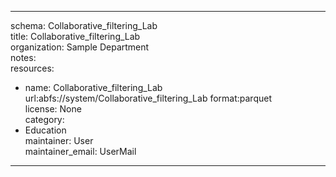 


---  
schema: Collaborative_filtering_Lab  
title: Collaborative_filtering_Lab  
organization: Sample Department  
notes:   
resources:  
- name: Collaborative_filtering_Lab 
 url:abfs://system/Collaborative_filtering_Lab 
 format:parquet  
license: None  
category:
 - Education  
maintainer: User  
maintainer_email: UserMail  
---